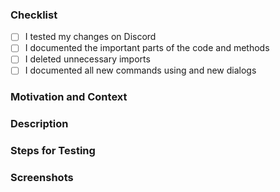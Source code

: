 ### Checklist

- [ ] I tested my changes on Discord
- [ ] I documented the important parts of the code and methods
- [ ] I deleted unnecessary imports
- [ ] I documented all new commands using and new dialogs

### Motivation and Context

<!-- Why is this change required? What problem does it solve? -->
<!-- If it fixes an open issue, please link to the issue here. -->

### Description

<!-- Describe your changes -->

### Steps for Testing

<!-- Please describe in detail how the reviewer can test your changes. -->

### Screenshots

<!-- Add screenshots to demonstrate the changes if useful. -->
